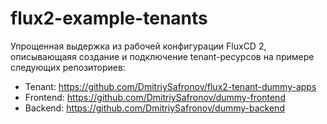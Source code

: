 # flux2-example-tenants

Упрощенная выдержка из рабочей конфигурации FluxCD 2, описывающаяя создание и подключение tenant-ресурсов на примере следующих репозиториев:

- Tenant: <https://github.com/DmitriySafronov/flux2-tenant-dummy-apps>
- Frontend: <https://github.com/DmitriySafronov/dummy-frontend>
- Backend: <https://github.com/DmitriySafronov/dummy-backend>
